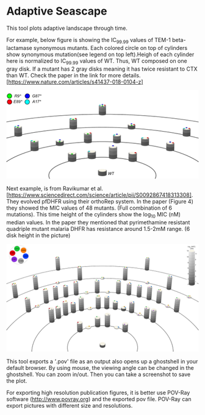 # Adaptive Seascape
This tool plots adaptive landscape through time.

For example, below figure is showing the IC<sub>99.99</sub> values of TEM-1 beta-lactamase synonymous mutants. Each colored circle on top of cylinders show synonymous mutation(see legend on top left).Heigh of each cylinder here is normalized to IC<sub>99.99</sub> values of WT. Thus, WT composed on one gray disk. If a mutant has 2 gray disks meaning it has twice resistant to CTX than WT. Check the paper in the link for more details. [https://www.nature.com/articles/s41437-018-0104-z]


![alt text](2019-01-16-11-56-50-JAGMdeVisser-2018-Heredity.png)


Next example, is from Ravikumar et al.[https://www.sciencedirect.com/science/article/pii/S0092867418313308]. They evolved pfDHFR using their orthoRep system. In the paper (Figure 4) they showed the MIC values of 48 mutants. (Full combination of 6 mutations). This time height of the cylinders show the log<sub>10</sub> MIC (nM) median values. In the paper they mentioned that pyrimethamine resistant quadriple mutant malaria DHFR has resistance around 1.5-2mM range. (6 disk height in the picture)   

![alt text](Figure4-BrightColors.png)


This tool exports a *'*.pov' file as an output also opens up a ghostshell in your default browser. By using mouse, the viewing angle can be changed in the ghostshell. You can zoom in/out. Then you can take a screenshot to save the plot. 

For exporting high resolution publication figures, it is better use POV-Ray software (http://www.povray.org) and the exported pov file. POV-Ray can export pictures with different size and resolutions. 
